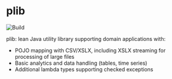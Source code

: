 # plib

![Build](https://github.com/carrossos/plib/actions/workflows/maven.yml/badge.svg)

plib: lean Java utility library supporting domain applications with:
* POJO mapping with CSV/XSLX, including XSLX streaming for processing of large files
* Basic analytics and data handling (tables, time series)
* Additional lambda types supporting checked exceptions
